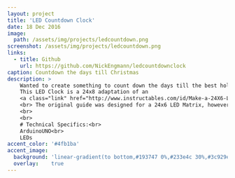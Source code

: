 ```yaml
---
layout: project
title: 'LED Countdown Clock'
date: 18 Dec 2016
image:  
  path: /assets/img/projects/ledcountdown.png
screenshot: /assets/img/projects/ledcountdown.png
links:
  - title: Github
    url: https://github.com/NickEngmann/ledcountdownclock
caption: Countdown the days till Christmas
description: >
    Wanted to create something to count down the days till the best holiday ever, Christmas.
    This LED Clock is a 24x8 adaptation of an
    <a class="link" href="http://www.instructables.com/id/Make-a-24X6-LED-matrix/?ALLSTEPS" target="_blank">instructables guide</a>
    <br> The original guide was designed for a 24x6 LED Matrix, however I custom designed the 24x8 circuit and created the code to let it dynamically count days till Christmas.
    <br>
    <br>
    # Technical Specifics:<br>
    ArduinoUNO<br>
    LEDs
accent_color: '#4fb1ba'
accent_image:
  background: 'linear-gradient(to bottom,#193747 0%,#233e4c 30%,#3c929e 50%,#d5d5d4 70%,#cdccc8 100%)'
  overlay:    true
---
```

